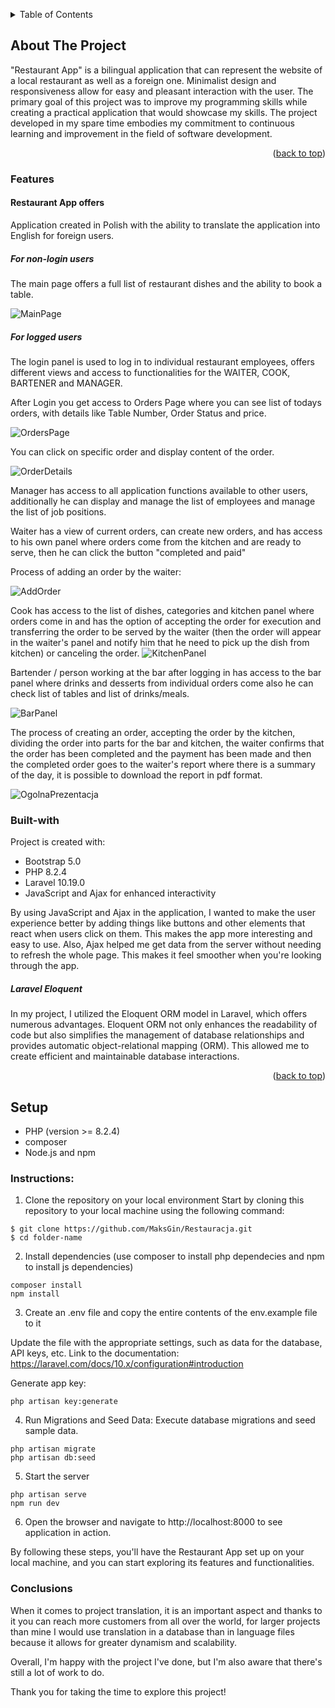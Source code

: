 <a name="readme-top"></a>
<!-- TABLE OF CONTENTS -->
<details>
  <summary>Table of Contents</summary>
  <ol>
    <li>
      <a href="#about-the-project">About The Project</a>
      <ul>
        <li><a href="#features">Features</a></li>
      </ul>
        <ul>
        <li><a href="#built-with">Built With</a></li>
      </ul>
    </li>
    <li><a href="#Setup">Setup</a></li>
    <li><a href="#Instructions">Instructions</a></li>
    <li><a href="#Conclusions">Conclusions</a></li> <!-- I corrected the spelling here -->
  </ol>
</details>


## About The Project

"Restaurant App" is a bilingual application that can represent the website of a local restaurant as well as a foreign one. Minimalist design and responsiveness allow for easy and pleasant interaction with the user. The primary goal of this project was to improve my programming skills while creating a practical application that would showcase my skills. The project developed in my spare time embodies my commitment to continuous learning and improvement in the field of software development.

<p align="right">(<a href="#readme-top">back to top</a>)</p>

### Features

#### Restaurant App offers

Application created in Polish with the ability to translate the application into English for foreign users.

##### For non-login users
The main page offers a full list of restaurant dishes and the ability to book a table.

![MainPage](https://github.com/MaksGin/Restauracja/assets/26302413/8baa6165-3da5-40e2-8f8d-5f17bdee41e3)


##### For logged users
The login panel is used to log in to individual restaurant employees, offers different views and access to functionalities for the WAITER, COOK, BARTENER and MANAGER.

After Login you get access to Orders Page where you can see list of todays orders, with details like Table Number, Order Status and price.

![OrdersPage](https://github.com/MaksGin/Restauracja/assets/26302413/8c6444ae-404f-41bc-8a02-37de2a379a76)

You can click on specific order and display content of the order.

![OrderDetails](https://github.com/MaksGin/Restauracja/assets/26302413/a6487bdf-9ba0-459a-bb5c-c7a459d69154)


Manager has access to all application functions available to other users, additionally he can display and manage the list of employees and manage the list of job positions.


Waiter has a view of current orders, can create new orders, and has access to his own panel where orders come from the kitchen and are ready to serve, then he can click the button "completed and paid"



Process of adding an order by the waiter:


![AddOrder](https://github.com/MaksGin/Restauracja/assets/26302413/acd1bf69-60ba-45fd-b34a-ef49fd362d5a)




Cook has access to the list of dishes, categories and kitchen panel where orders come in and has the option of accepting the order for execution and transferring the order to be served by the waiter (then the order will appear in the waiter's panel and notify him that he need to pick up the dish from kitchen) or canceling the order.
![KitchenPanel](https://github.com/MaksGin/Restauracja/assets/26302413/10f61715-a620-4aa5-96e4-646a20cf9633)


Bartender / person working at the bar after logging in has access to the bar panel where drinks and desserts from individual orders come also he can check list of tables and list of drinks/meals.

![BarPanel](https://github.com/MaksGin/Restauracja/assets/26302413/b11e7f53-4fcc-460e-bff1-5ef434f21128)

The process of creating an order, accepting the order by the kitchen, dividing the order into parts for the bar and kitchen, the waiter confirms that the order has been completed and the payment has been made and then the completed order goes to the waiter's report where there is a summary of the day, it is possible to download the report in pdf format.

![OgolnaPrezentacja](https://github.com/MaksGin/Restauracja/assets/26302413/088e9635-f24a-4b61-bc64-bddde16f8647)





### Built-with

Project is created with:
* Bootstrap 5.0
* PHP 8.2.4
* Laravel 10.19.0
* JavaScript and Ajax for enhanced interactivity

By using JavaScript and Ajax in the application, I wanted to make the user experience better by adding things like buttons and other elements that react when users click on them. This makes the app more interesting and easy to use. Also, Ajax helped me get data from the server without needing to refresh the whole page. This makes it feel smoother when you're looking through the app.

##### Laravel Eloquent
In my project, I utilized the Eloquent ORM model in Laravel, which offers numerous advantages. Eloquent ORM not only enhances the readability of code but also simplifies the management of database relationships and provides automatic object-relational mapping (ORM). This allowed me to create efficient and maintainable database interactions.

<p align="right">(<a href="#readme-top">back to top</a>)</p>

## Setup
- PHP (version >= 8.2.4)
- composer
- Node.js and npm

### Instructions: 
1. Clone the repository on your local environment
   Start by cloning this repository to your local machine using the following command:
```
$ git clone https://github.com/MaksGin/Restauracja.git
$ cd folder-name
```
2. Install dependencies (use composer to install php dependecies and npm to install js dependencies)
```
composer install
npm install
```
3. Create an .env file and copy the entire contents of the env.example file to it

Update the file with the appropriate settings, such as data for the database, API keys, etc. Link to the documentation: https://laravel.com/docs/10.x/configuration#introduction

Generate app key:
```
php artisan key:generate
```

4. Run Migrations and Seed Data: Execute database migrations and seed sample data.
```
php artisan migrate
php artisan db:seed
```
5. Start the server
```
php artisan serve
npm run dev
```
6. Open the browser and navigate to
   http://localhost:8000 to see application in action.

  By following these steps, you'll have the Restaurant App set up on your local machine, and you can start exploring its features and functionalities. 

### Conclusions

When it comes to project translation, it is an important aspect and thanks to it you can reach more customers from all over the world, for larger projects than mine I would use translation in a database than in language files because it allows for greater dynamism and scalability.

Overall, I'm happy with the project I've done, but I'm also aware that there's still a lot of work to do.

Thank you for taking the time to explore this project!
